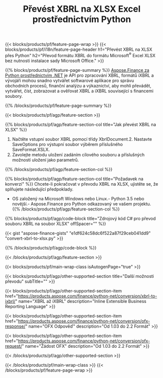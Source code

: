 ﻿---
title: Převést XBRL na XLSX Excel prostřednictvím Python
description: Ukázkový kód pro převod XBRL na Excel XLSX Python. Použijte API ukázkový kód pro dávkový převod souborů XBRL na XLSX v aplikacích založených na Python. 
url: /cs/python-net/conversion/xbrl-to-xlsx/
family: finance
platformtag: python
feature: conversion
informat: XBRL
outformat: XLSX
otherformats: iXBRL
---
{{< blocks/products/pf/feature-page-wrap >}}
{{< blocks/products/pf/i18n/feature-page-header h1="Převést XBRL na XLSX přes Python" h2="Převod formátu XBRL do formátu Microsoft<sup>&reg;</sup> Excel XLSX bez nutnosti instalace sady Microsoft Office." >}}

{{% blocks/products/pf/feature-page-summary %}}
[Aspose.Finance za Python prostřednictvím .NET](https://products.aspose.com/finance/python-net/) je API pro zpracování XBRL, formátů iXBRL a vývojáři mohou snadno vytvářet softwarové aplikace pro správu obchodních procesů, finanční analýzu a výkaznictví, aby mohli převádět, vytvářet, číst, zobrazovat a ověřovat XBRL a iXBRL související s financemi soubory. 

{{% /blocks/products/pf/feature-page-summary %}}

{{< blocks/products/pf/agp/feature-section >}}

{{% blocks/products/pf/agp/feature-section-col title="Jak převést XBRL na XLSX" %}}
1. Načtěte vstupní soubor XBRL pomocí třídy XbrlDocument.2. Nastavte SaveOptions pro výstupní soubor výběrem příslušného SaveFormat.XSLX.
3. Zavolejte metodu uložení zadáním cílového souboru a příslušných možností uložení jako parametrů.

{{% /blocks/products/pf/agp/feature-section-col %}}

{{% blocks/products/pf/agp/feature-section-col title="Požadavek na konverzi" %}}
Chcete-li pokračovat v převodu XBRL na XLSX, ujistěte se, že splňujete následující předpoklady. 
- OS založený na Microsoft Windows nebo Linux.- Python 3.5 nebo novější.- Aspose.Finance pro Python odkazovaný ve vašem projektu.{{% /blocks/products/pf/agp/feature-section-col %}}

{{% blocks/products/pf/agp/code-block title="Zdrojový kód C# pro převod souboru XBRL na soubor XLSX" offSpacer="" %}}

{{< gist "aspose-finance-gists" "e1df624c58dc6f522a87f29ceb041dd9" "convert-xbrl-to-xlsx.py" >}}

{{% /blocks/products/pf/agp/code-block %}}

{{< /blocks/products/pf/agp/feature-section >}}

{{< blocks/products/pf/main-wrap-class isAutogenPage="true" >}}

{{< blocks/products/pf/agp/other-supported-section title="Další možnosti převodu" subTitle="" >}}

{{< blocks/products/pf/agp/other-supported-section-item href="https://products.aspose.com/finance/python-net/conversion/xbrl-to-ixbrl/" name="XBRL až iXBRL" description="Inline Extensible Business Reporting Language" >}}

{{< blocks/products/pf/agp/other-supported-section-item href="https://products.aspose.com/finance/python-net/conversion/ofx-response/" name="OFX Odpověď" description="Od 1.03 do 2.2 Formát" >}}

{{< blocks/products/pf/agp/other-supported-section-item href="https://products.aspose.com/finance/python-net/conversion/ofx-request/" name="Žádost OFX" description="Od 1.03 do 2.2 Formát" >}}

{{< /blocks/products/pf/agp/other-supported-section >}}

{{< /blocks/products/pf/main-wrap-class >}}
{{< /blocks/products/pf/feature-page-wrap >}}